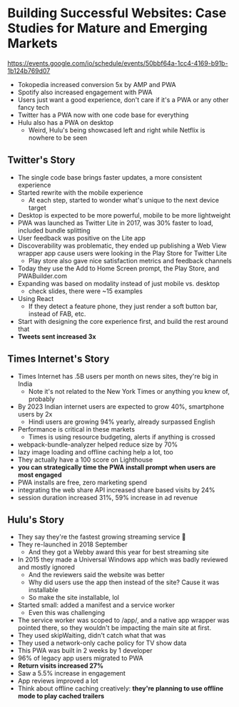# Building Successful Websites: Case Studies for Mature and Emerging Markets

https://events.google.com/io/schedule/events/50bbf64a-1cc4-4169-b91b-1b124b769d07

- Tokopedia increased conversion 5x by AMP and PWA
- Spotify also increased engagement with PWA
- Users just want a good experience, don't care if it's a PWA or any other fancy tech
- Twitter has a PWA now with one code base for everything
- Hulu also has a PWA on desktop
  - Weird, Hulu's being showcased left and right while Netflix is nowhere to be seen

## Twitter's Story

- The single code base brings faster updates, a more consistent experience
- Started rewrite with the mobile experience
  - At each step, started to wonder what's unique to the next device target
- Desktop is expected to be more powerful, mobile to be more lightweight
- PWA was launched as Twitter Lite in 2017, was 30% faster to load, included bundle splitting
- User feedback was positive on the Lite app
- Discoverability was problematic, they ended up publishing a Web View wrapper app
  cause users were looking in the Play Store for Twitter Lite
  - Play store also gave nice satisfaction metrics and feedback channels
- Today they use the Add to Home Screen prompt, the Play Store, and PWABuilder.com
- Expanding was based on modality instead of just mobile vs. desktop
  - check slides, there were ~15 examples
- Using React
  - If they detect a feature phone, they just render a soft button bar, instead of FAB, etc.
- Start with designing the core experience first, and build the rest around that
- **Tweets sent increased 3x**

## Times Internet's Story

- Times Internet has .5B users per month on news sites, they're big in India
  - Note it's not related to the New York Times or anything you knew of, probably
- By 2023 Indian internet users are expected to grow 40%, smartphone users by 2x
  - Hindi users are growing 94% yearly, already surpassed English
- Performance is critical in these markets
  - Times is using resource budgeting, alerts if anything is crossed
- webpack-bundle-analyzer helped reduce size by 70%
- lazy image loading and offline caching help a lot, too
- They actually have a 100 score on Lighthouse
- **you can strategically time the PWA install prompt when users are most engaged**
- PWA installs are free, zero marketing spend
- integrating the web share API increased share based visits by 24%
- session duration increased 31%, 59% increase in ad revenue

## Hulu's Story

- They say they're the fastest growing streaming service 🤔
- They re-launched in 2018 September
  - And they got a Webby award this year for best streaming site
- In 2015 they made a Universal Windows app which was badly reviewed and mostly ignored
  - And the reviewers said the website was better
  - Why did users use the app then instead of the site? Cause it was installable
  - So make the site installable, lol
- Started small: added a manifest and a service worker
  - Even this was challenging
- The service worker was scoped to /app/, and a native app wrapper was pointed there,
  so they wouldn't be impacting the main site at first.
- They used skipWaiting, didn't catch what that was
- They used a network-only cache policy for TV show data
- This PWA was built in 2 weeks by 1 developer
- 96% of legacy app users migrated to PWA
- **Return visits increased 27%**
- Saw a 5.5% increase in engagement
- App reviews improved a lot
- Think about offline caching creatively:
  **they're planning to use offline mode to play cached trailers**
